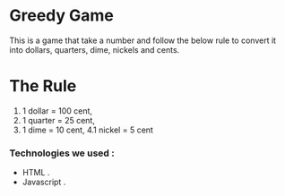 # Greedy Game

<p>This is a game that take a number and follow the below rule to convert it into dollars, quarters, dime, nickels and cents. </p>
 
# The Rule
1. 1 dollar = 100 cent,
2. 1 quarter = 25 cent,
3. 1 dime = 10 cent,
4.1 nickel = 5 cent


### Technologies we used :
- HTML .
- Javascript .

